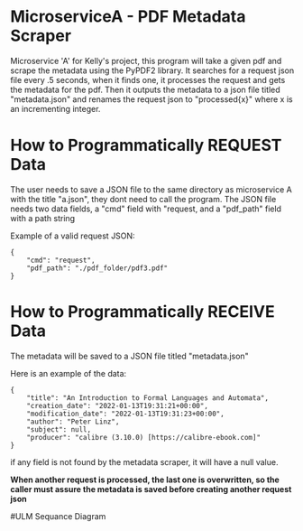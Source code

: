 # MicroserviceA - PDF Metadata Scraper
Microservice 'A' for Kelly's project, this program will take a given pdf and scrape the metadata using the PyPDF2 library. 
It searches for a request json file every .5 seconds, when it finds one, it processes the request and gets the metadata for the pdf.
Then it outputs the metadata to a json file titled "metadata.json" and renames the request json to "processed{x}" where x is an incrementing integer. 



# How to Programmatically REQUEST Data
The user needs to save a JSON file to the same directory as microservice A with the title "a.json", they dont need to call the program.
The JSON file needs two data fields, a "cmd" field with "request, and a "pdf_path" field with a path string

Example of a valid request JSON: 
```
{
    "cmd": "request",
    "pdf_path": "./pdf_folder/pdf3.pdf"
}
```

# How to Programmatically RECEIVE Data
The metadata will be saved to a JSON file titled "metadata.json"

Here is an example of the data:
```
{
    "title": "An Introduction to Formal Languages and Automata",
    "creation_date": "2022-01-13T19:31:21+00:00",
    "modification_date": "2022-01-13T19:31:23+00:00",
    "author": "Peter Linz",
    "subject": null,
    "producer": "calibre (3.10.0) [https://calibre-ebook.com]"
}
```
if any field is not found by the metadata scraper, it will have a null value. 

**When another request is processed, the last one is overwritten, so the caller must assure the metadata is saved before creating another request json**

#ULM Sequance Diagram
